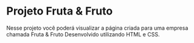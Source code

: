 # Projeto Fruta & Fruto

Nesse projeto você poderá visualizar a página criada para uma empresa chamada Fruta & Fruto Desenvolvido utilizando HTML e CSS.
